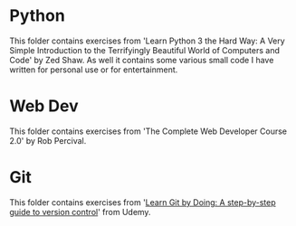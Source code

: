 # Python
This folder contains exercises from 'Learn Python 3 the Hard Way: A Very Simple Introduction to the Terrifyingly Beautiful World of Computers and Code' by Zed Shaw.  As well it contains some various small code I have written for personal use or for entertainment.

# Web Dev
This folder contains exercises from 'The Complete Web Developer Course 2.0' by Rob Percival.

# Git
This folder contains exercises from '[Learn Git by Doing: A step-by-step guide to version control](https://www.udemy.com/course/learn-git-by-doing-a-step-by-step-guide-to-version-control)' from Udemy.
